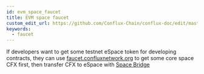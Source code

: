 ```yaml
---
id: evm_space_faucet
title: EVM space faucet
custom_edit_url: https://github.com/Conflux-Chain/conflux-doc/edit/master/docs/EVM-Space/faucet.md
keywords:
  - faucet
---
```


If developers want to get some testnet eSpace token for developing contracts, they can use [faucet.confluxnetwork.org](http://faucet.confluxnetwork.org/) to get some core space CFX first, then transfer CFX to eSpace with [Space Bridge](https://evm.fluentwallet.com)
